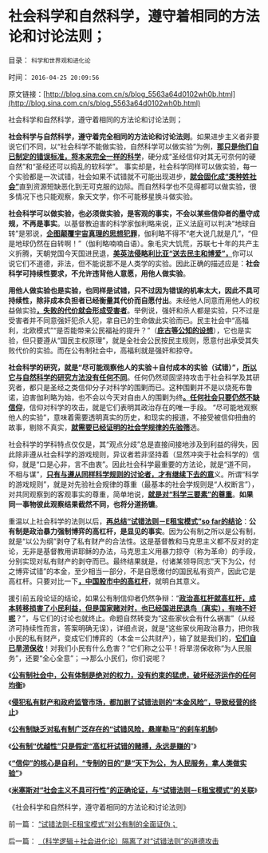 # 社会科学和自然科学，遵守着相同的方法论和讨论法则；

目录： `科学和世界观和进化论` 

时间： `2016-04-25 20:09:56` 

原文链接：[http://blog.sina.com.cn/s/blog_5563a64d0102wh0b.html](http://blog.sina.com.cn/s/blog_5563a64d0102wh0b.html)

社会科学和自然科学，遵守着相同的方法论和讨论法则；

**社会科学与自然科学，遵守着完全相同的方法论和讨论法则**。如果进步主义者非要说它们不同，以“社会科学不能做实验，自然科学可以做实验”为例，[**那只是他们自已制定的错误标准，将本来完全一样的科学**](../../../2014/8/31/自然科学与社会科学，拥有共同的真理标准；即实证标准.md)，硬分成“圣经信仰对其无可奈何的硬自然”和“圣经还可以捣乱的软科学”。
事实却是，社会科学同样可以做实验，每一个实验都是一次试错，社会如果不试错就不可能出现进步，[**就会固化成“类种姓社会”**](../../../2010/5/26/类种姓社会是非人权社会的最广泛的社会形态.md)直到资源短缺恶化到无可克服的边际。而自然科学也不见得都可以做实验，很多情况下也只能观察，象天文学，你不可能移星换斗做实验。

**社会科学可以做实验，也必须做实验，是客观的事实，不会以某些信仰者的墨守成规，不再是事实**。以基督教迫害的科学家伽利略来说，正义法庭可以判决“地球自转”是邪说，[**企图颠覆宇宙真理的思想犯罪**](../../../2013/11/13/宇宙真理强势崛起一年多，地狱法则的英明投机！.md)，伽利略不得不“老大说几就是几”，“但是地球仍然在自转啊！”（伽利略喃喃自语）。象毛灾大饥荒，苏联七十年的共产主义折腾，天朝党国今天国进民退，[**美英法侵略利比亚“送去民主和博爱”，**](../../../2016/4/12/利比亚战争是被强加的“人类学实验”.md)你可以说它们不道德，非法，但不能说那不是人类学的实验。因此正确的描述应是：**社会科学可持续性要求，不允许违背他人意愿，用他人做实验**。

**用他人做实验也是实验，也同样是试错，只不过因为错误的机率太大，因此不具可持续性，除非成本负担者已经衡量其代价而自愿付出**。未经他人同意而用他人的权益做实验[**，失败的代价就会形成受害者**](../../../2012/4/25/“受害者举证”排除斯大林正义.md)。举例说，强奸和杀人都是实验，只不过是受害者并不同意强奸犯杀人犯，拿自已的生命做此实验而已。民主社会中“高福利，北欧模式”“是否能带来公民福祉的提升？”（[**庇古等公知的设想**](../../../2011/9/21/隔代奴役！通向中世纪地狱的大门向欧美打开.md)），它也是实验，但只要遵从“国民主权原理”，就是全社会公民按民主规则，愿意付出承受其失败代价的实验。而在公有制社会中，高福利就是强奸和掠夺。

**社会科学的研究，就是“尽可能观察他人的实验＋自付成本的实验（试错）”，**[**所以它与自然科学的研究方法没有任何不同**](../../../2014/9/13/科学的世界观和方法论，与传统公知，逻辑冲突不可调和；.md)。任何仍然顽固坚持攻击于社会科学及其研究者，都只是圣经之类信仰分子对科学的围剿而已。这种围剿并不是以烧死布鲁诺，迫害伽利略为始，也不会以今天对自由人的围剿为终[**。任何社会只要仍然不缺信仰**](../../../2013/8/29/围剿个体意识主权“绝对的腐败”的“不缺信仰”的歇斯底里.md)，信仰对科学的攻击，就是它们表明其政治存在的唯一手段。
“尽可能地观察他人的实验”，意味着需要透明真实的历史，和现实的报道，不接受被信仰扭曲的故事，剔除不真实，[**就需要已经证明的社会学规律的先验筛**](../../../2016/1/10/建立对全人类社会历史的统一解读.md)选。

社会科学的学科特点仅仅是，其“观点分歧”总是直接间接地涉及到利益的得失，因此除非遵从社会科学的游戏规则，异议者若非坚持着（显然冲突于社会科学的）信仰，就是“口是心非，言不由衷”。因此社会科学最重要的方法论，就是“道不同，不相与谋”，[**只有与遵从同样科学规则的讨论者，才有继续下去的意**](../../../2014/9/22/逻辑悖反定理在社会科学中,强大得让许多人不敢面对.md)义。所谓“科学的游戏规则”，就是对先验社会规律的尊重（最基本的社会学规则是“人权断言”），对共同观察到的客观事实的尊重，简单地说，[**就是对“科学三要素”的尊重**](../../../2015/6/8/三角演义：政治洗脑vs传统习惯vs科学知识.md)。**如果同一事物彼此观察结果截然不同，也将分道扬镳**。

重温以上社会科学的法则以后，[**再总结“试错法则－E租宝模式”so far的结论**](../../../2016/4/14/股市和经济生活中共通的“试错法则”；.md)：**公有制是政治暴力强制博弈的高杠杆，是显见的事实**。因为公有制之所以是公有制，就是“以公为纲”剥夺了私有财产的合法性。这是基督教和马克思主义都不反对的定论，无非是基督教用讲耶稣的办法，马克思主义用暴力掠夺（称为革命）的手段，分别实现对私有财产的剥夺而已。最终结果就是，付诸某领导同志“天下为公，付之博弈试错”的本金，至少相当一部分，不是自愿缴付的国民私有资产，因此它是高杠杆。只要对比一下[**，中国股市中的高杠杆**](../../../2015/7/9/被索罗斯模式攻击的机构杠杆盘，被误解的“散户不理智”.md)，就明白其意义。

援引前五段论证的结论，如果公有制信仰者仍然争辩：“[**政治高杠杆就高杠杆，成本转移损害了小民利益，但是国家赌对时，也已经国进民退鸟（真实），有啥不好呢**](../../../2016/4/21/公有制“集中试错”，只是加大了政治赌搏的杠杆；.md)？”，与它们的讨论也就终止。命题自然转变为“这些家伙会有什么祸害”（从经济可持续性而言，答案明确无误），详细点说，就是“这些家伙用政治暴力，把你我小民的私有财产，变成它们博弈的（本金＝公共财产），输了就是我们的，[**它们自已旱涝保收**](../../../2015/6/27/“公仆加薪，法团自利”正是民粹的政治诉求；.md)！对我们小民有什么危害？”它们称之公平！将旱涝保收称“为人民服务”，还要“全心全意”；——>那么小民们，你们说呢？

《[**公有制社会中，公有体制是绝对的权力，没有约束的猛虎，破坏经济运作的任何均衡**](../../../2016/4/19/被锁在法制笼子的美国公有制，通往奴役之路的三道防线；.md)》

《[**侵犯私有财产和政府监管市场，都加剧了试错法则的“本金风险”，导致经营的终止**](../../../2016/4/20/（科学逻辑＋社会进化论）隔离了对“试错法则”的道德攻击.md)》

《[**公有制缺乏对私有制广泛存在的“试错风险，悬崖勒马”的刹车机制**](../../../2016/4/21/公有制“集中试错”，只是加大了政治赌搏的杠杆；.md)》

《[**公有制“优越性”只是假定“高杠杆试错的赌搏，永远是赚的**](../../../2016/4/22/“天下为公”的高杠杆政治赌搏，小民“聚众投资”的罪大恶极.md)”》

《[**“信仰”的核心是自利，“专制的目的”是“天下为公，为人民服务，拿人类做实验”**](../../../2016/4/23/”信仰“的核心是自利，进步主义只是卫道公有制.md)》

《[**米塞斯对“社会主义不具可行性”的正确论证，与“试错法则－E租宝模式”的关联**](../../../2016/4/24/米塞斯的正确论证，与“试错法则－E租宝模式”的关联；.md)》

《社会科学和自然科学，遵守着相同的方法论和讨论法则》

前一篇： [“试错法则-E租宝模式”对公有制的全面证伪；](../../../2016/4/26/“试错法则-E租宝模式”对公有制的全面证伪；.md)

后一篇： [（科学逻辑＋社会进化论）隔离了对“试错法则”的道德攻击](../../../2016/4/20/（科学逻辑＋社会进化论）隔离了对“试错法则”的道德攻击.md)

